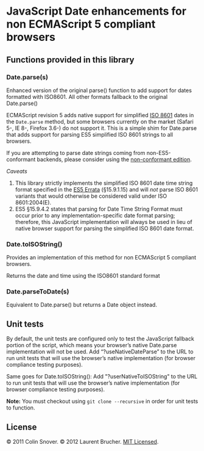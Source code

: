 # JavaScript Date enhancements for non ECMAScript 5 compliant browsers

## Functions provided in this library


### Date.parse(s)

Enhanced version of the original parse() function to add support for dates formatted with ISO8601.
All other formats fallback to the original Date.parse()

ECMAScript revision 5 adds native support for simplified [ISO 8601](http://en.wikipedia.org/wiki/ISO_8601) dates in the
`Date.parse` method, but some browsers currently on the market (Safari 5-, IE 8-, Firefox 3.6-) do not support it. This
is a simple shim for Date.parse that adds support for parsing ES5 simplified ISO 8601 strings to all browsers.

If you are attempting to parse date strings coming from non-ES5-conformant backends, please consider using the
[non-conformant edition](https://github.com/csnover/js-iso8601/tree/lax).

_Caveats_

1. This library strictly implements the simplified ISO 8601 date time string format specified in the
   [ES5 Errata](http://wiki.ecmascript.org/doku.php?id=es3.1:es3.1_proposal_working_draft) (§15.9.1.15) and will *not*
   parse ISO 8601 variants that would otherwise be considered valid under ISO 8601:2004(E).
2. ES5 §15.9.4.2 states that parsing for Date Time String Format must occur prior to any implementation-specific date
   format parsing; therefore, this JavaScript implementation will always be used in lieu of native browser support
   for parsing the simplified ISO 8601 date format.


### Date.toISOString()

Provides an implementation of this method for non ECMAScript 5 compliant browsers.

Returns the date and time using the ISO8601 standard format


### Date.parseToDate(s)

Equivalent to Date.parse() but returns a Date object instead. 



## Unit tests

By default, the unit tests are configured only to test the JavaScript fallback portion of the script, which means
your browser’s native Date.parse implementation will not be used. Add “?useNativeDateParse” to the URL to run unit
tests that will use the browser’s native implementation (for browser compliance testing purposes).

Same goes for Date.toISOString(): Add "?userNativeToISOString" to the URL to run unit tests that will use the
browser’s native implementation (for browser compliance testing purposes).


**Note:** You must checkout using `git clone --recursive` in order for unit tests to function.


## License

© 2011 Colin Snover.
© 2012 Laurent Brucher.
[MIT Licensed](http://www.opensource.org/licenses/mit-license.php).
